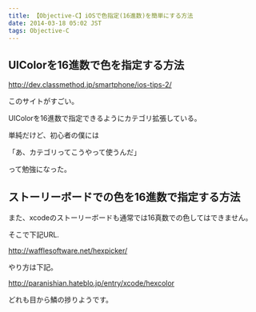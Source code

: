 ```yaml
---
title: 【Objective-C】iOSで色指定(16進数)を簡単にする方法
date: 2014-03-18 05:02 JST
tags: Objective-C
---
```


## UIColorを16進数で色を指定する方法

http://dev.classmethod.jp/smartphone/ios-tips-2/

このサイトがすごい。

UIColorを16進数で指定できるようにカテゴリ拡張している。

単純だけど、初心者の僕には

「あ、カテゴリってこうやって使うんだ」

って勉強になった。

## ストーリーボードでの色を16進数で指定する方法

また、xcodeのストーリーボードも通常では16真数での色してはできません。

そこで下記URL.

http://wafflesoftware.net/hexpicker/

やり方は下記。

http://paranishian.hateblo.jp/entry/xcode/hexcolor

どれも目から鱗の捗りようです。


